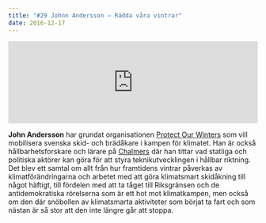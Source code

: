 ```yaml
---
title: "#29 Johnn Andersson – Rädda våra vintrar"
date: 2016-12-17
---
```


<iframe width="100%" height="166" scrolling="no" frameborder="no" src="https://w.soundcloud.com/player/?url=https%3A//api.soundcloud.com/tracks/298226582&amp;color=001665&amp;auto_play=false&amp;hide_related=false&amp;show_comments=true&amp;show_user=true&amp;show_reposts=false"></iframe>

**John Andersson** har grundat organisationen [Protect Our Winters](http://protectourwinters.org/) som vill mobilisera svenska skid- och brädåkare i kampen för klimatet. Han är också hållbarhetsforskare och lärare på [Chalmers](http://www.chalmers.se/sv/personal/Sidor/johnn-andersson.aspx) där han tittar vad statliga och politiska aktörer kan göra för att styra teknikutvecklingen i hållbar riktning. Det blev ett samtal om allt från hur framtidens vintrar påverkas av klimatförändringarna och arbetet med att göra klimatsmart skidåkning till något häftigt, till fördelen med att ta tåget till Riksgränsen och de antidemokratiska rörelserna som är ett hot mot klimatkampen, men också om den där snöbollen av klimatsmarta aktiviteter som börjat ta fart och som nästan är så stor att den inte längre går att stoppa.
